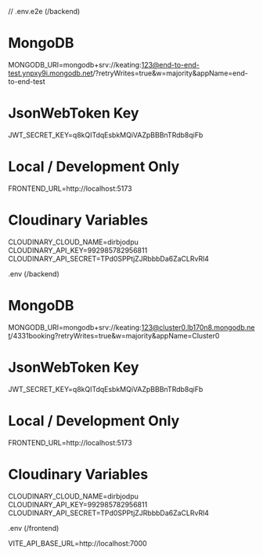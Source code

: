 // .env.e2e (/backend)

# MongoDB
MONGODB_URI=mongodb+srv://keating:123@end-to-end-test.ynpxy9i.mongodb.net/?retryWrites=true&w=majority&appName=end-to-end-test

# JsonWebToken Key
JWT_SECRET_KEY=q8kQITdqEsbkMQiVAZpBBBnTRdb8qiFb

# Local / Development Only
FRONTEND_URL=http://localhost:5173

# Cloudinary Variables
CLOUDINARY_CLOUD_NAME=dirbjodpu
CLOUDINARY_API_KEY=992985782956811
CLOUDINARY_API_SECRET=TPd0SPPtjZJRbbbDa6ZaCLRvRl4



.env (/backend)

# MongoDB
MONGODB_URI=mongodb+srv://keating:123@cluster0.lb170n8.mongodb.net/4331booking?retryWrites=true&w=majority&appName=Cluster0

# JsonWebToken Key
JWT_SECRET_KEY=q8kQITdqEsbkMQiVAZpBBBnTRdb8qiFb

# Local / Development Only
FRONTEND_URL=http://localhost:5173

# Cloudinary Variables
CLOUDINARY_CLOUD_NAME=dirbjodpu
CLOUDINARY_API_KEY=992985782956811
CLOUDINARY_API_SECRET=TPd0SPPtjZJRbbbDa6ZaCLRvRl4

.env (/frontend)

VITE_API_BASE_URL=http://localhost:7000
